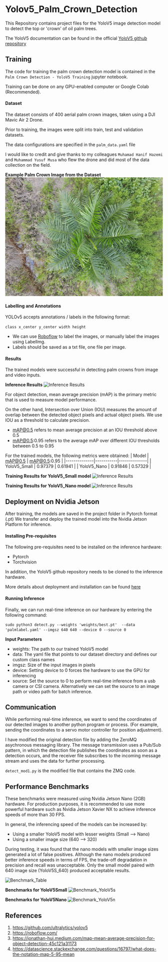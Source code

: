# Yolov5_Palm_Crown_Detection
This Repository contains project files for the YoloV5 image detection model to detect the top or 'crown' of oil palm trees.

The YoloV5 documentation can be found in the official [YoloV5 github repository](https://github.com/ultralytics/yolov5)

## Training

The code for training the palm crown detection model is contained in the `Palm Crown Detection - YoloV5 Training` jupyter notebook. 

Training can be done on any GPU-enabled computer or Google Colab (Recommended). 

#### Dataset
The dataset consists of 400 aerial palm crown images, taken using a DJI Mavic Air 2 Drone. 

Prior to training, the images were split into train, test and validation datasets. 

The data configurations are specified in the `palm_data.yaml` file 

I would like to credit and give thanks to my colleagues `Muhamad Hanif Hazemi` and `Muhammad Yusuf Musa` who flew the drone and did most of the data collection on the field. 

**Example Palm Crown Image from the Dataset**
![Palm Crown Image](benchmarks_and_results/DJI_0260.jpg)

#### Labelling and Annotations
YOLOv5 accepts annotations / labels in the following format:

```class x_center y_center width height```

- We can use [Roboflow](https://roboflow.com/) to label the images, or manually label the images using LabelImg. 
- Labels should be saved as a txt file, one file per image. 


#### Results

The trained models were successful in detecting palm crowns from image and video inputs. 

**Inference Results**
![Inference Results](benchmarks_and_results/val_batch0_pred.jpg)

For object detection, mean average precision (mAP) is the primary metric that is used to measure model performance.

On the other hand, Intersection over Union (IOU) measures the amount of overlap between the detected object pixels and actual object pixels. We use IOU as a threshold to calculate precision. 

- mAP@0.5 refers to mean average precision at an IOU threshold above 0.5
- mAP@0.5:0.95 refers to the average mAP over different IOU thresholds between 0.5 to 0.95

For the trained models, the following metrics were obtained:
| Model        | mAP@0.5   | mAP@0.5:0.95 |
|--------------|-----------|--------------|
| YoloV5_Small | 0.97379   | 0.61941      |
| YoloV5_Nano  | 0.91846   | 0.57329      |

**Training Results for YoloV5_Small model**
![Inference Results](benchmarks_and_results/Training_Results_YoloV5S.png)

**Training Results for YoloV5_Nano model**
![Inference Results](benchmarks_and_results/Training_Results_YoloV5N.png)


## Deployment on Nvidia Jetson

After training, the models are saved in the project folder in Pytorch format (.pt)
We transfer and deploy the trained model into the Nvidia Jetson Platform for inference. 

#### Installing Pre-requisites
The following pre-requisites need to be installed on the inference hardware:
- Pytorch
- Torchvision

In addition, the YoloV5 github repository needs to be cloned to the inference hardware. 

More details about deployment and installation can be found [here](https://github.com/ultralytics/yolov5/issues/9627)

#### Running Inference
Finally, we can run real-time inference on our hardware by entering the following command:
```
sudo python3 detect.py --weights 'weights/best.pt'  --data 'palmlabel.yaml' --imgsz 640 640 --device 0 --source 0
```

**Input Parameters**
- weights: The path to our trained YoloV5 model
- data: The yaml file that points to our dataset directory and defines our custom class names
- imgsz: Size of the input images in pixels
- device: Setting device to 0 forces the hardware to use the GPU for inferencing
- source: Set the source to 0 to perform real-time inference from a usb camera or CSI camera. Alternatively we can set the source to an image path or video path for batch inference. 


## Communication
While performing real-time inference, we want to send the coordinates of our detected images to another python program or process. (For example, sending the coordinates to a servo motor controller for position adjustment). 

I have modified the original detection file by adding the ZeroMQ asychronous messaging library. The message transmission uses a Pub/Sub pattern, in which the detection file publishes the coordinates as soon as a detection occurs, and the receiver file subscribes to the incoming message stream and uses the data for further processing. 

`detect_mod1.py` is the modified file that contains the ZMQ code. 

## Performance Benchmarks

These benchmarks were measured using Nvidia Jetson Nano (2GB) hardware. For production purposes, it is recommended to use more powerful hardware such as Nvidia Jetson Xavier NX to achieve inference speeds of more than 30 FPS. 

In general, the inferencing speed of the models can be increased by:
- Using a smaller YoloV5 model with lesser weights (Small --> Nano)
- Using a smaller image size (640 --> 320)

During testing, it was found that the nano models with smaller image sizes generated a lot of false positives. Although the nano models produced better inference speeds in terms of FPS, the trade-off degradation in precision and recall was unacceptable. Only the small model paired with 640 image size (YoloV5S_640) produced acceptable results. 

![Benchmark_Table](benchmarks_and_results/Benchmark_Table.jpg)

**Benchmarks for YoloV5Small**
![Benchmark_YoloV5s](benchmarks_and_results/Benchmark_Chart_Yolov5s.jpg)

**Benchmarks for YoloV5Nano**
![Benchmark_YoloV5n](benchmarks_and_results/Benchmark_Chart_Yolov5n.jpg)

## References

1. https://github.com/ultralytics/yolov5
2. https://roboflow.com/
3. https://jonathan-hui.medium.com/map-mean-average-precision-for-object-detection-45c121a31173
4. https://datascience.stackexchange.com/questions/16797/what-does-the-notation-map-5-95-mean

